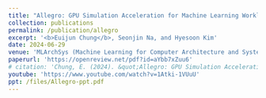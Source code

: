 ```yaml
---
title: "Allegro: GPU Simulation Acceleration for Machine Learning Workloads"
collection: publications
permalink: /publication/allegro
excerpt: '<b>Euijun Chung</b>, Seonjin Na, and Hyesoon Kim'
date: 2024-06-29
venue: 'MLArchSys (Machine Learning for Computer Architecture and Systems) 2024, Workshop co-located with ISCA 2024'
paperurl: 'https://openreview.net/pdf?id=aYbb7xZuu6'
# citation: 'Chung, E. (2024). &quot;Allegro: GPU Simulation Acceleration for Machine Learning Workloads.&quot; <i>MLArchSys 2024</i>.'
youtube: 'https://www.youtube.com/watch?v=1Atki-1VUuU'
ppt: /files/Allegro-ppt.pdf
---
```

